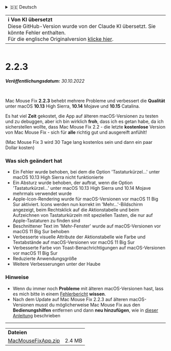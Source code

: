 <details>
<summary>🇩🇪 Deutsch</summary>

[🇬🇧 English (GitHub)](https://github.com/noah-nuebling/mac-mouse-fix/releases/tag/2.2.3)\
[🇦🇩 Català](https://redirect.macmousefix.com/?target=mmf-release&tag=2.2.3&locale=ca)\
**🇩🇪 Deutsch**\
[🇪🇸 Español](https://redirect.macmousefix.com/?target=mmf-release&tag=2.2.3&locale=es)\
[🇫🇷 Français](https://redirect.macmousefix.com/?target=mmf-release&tag=2.2.3&locale=fr)\
[🇮🇩 Indonesia](https://redirect.macmousefix.com/?target=mmf-release&tag=2.2.3&locale=id)\
[🇮🇹 Italiano](https://redirect.macmousefix.com/?target=mmf-release&tag=2.2.3&locale=it)\
[🇭🇺 Magyar](https://redirect.macmousefix.com/?target=mmf-release&tag=2.2.3&locale=hu)\
[🇳🇱 Nederlands](https://redirect.macmousefix.com/?target=mmf-release&tag=2.2.3&locale=nl)\
[🇵🇱 Polski](https://redirect.macmousefix.com/?target=mmf-release&tag=2.2.3&locale=pl)\
[🇧🇷 Português (Brasil)](https://redirect.macmousefix.com/?target=mmf-release&tag=2.2.3&locale=pt-BR)\
[🇵🇹 Português (Portugal)](https://redirect.macmousefix.com/?target=mmf-release&tag=2.2.3&locale=pt-PT)\
[🇷🇴 Română](https://redirect.macmousefix.com/?target=mmf-release&tag=2.2.3&locale=ro)\
[🇸🇪 Svenska](https://redirect.macmousefix.com/?target=mmf-release&tag=2.2.3&locale=sv)\
[🇻🇳 Tiếng Việt](https://redirect.macmousefix.com/?target=mmf-release&tag=2.2.3&locale=vi)\
[🇹🇷 Türkçe](https://redirect.macmousefix.com/?target=mmf-release&tag=2.2.3&locale=tr)\
[🇨🇿 Čeština](https://redirect.macmousefix.com/?target=mmf-release&tag=2.2.3&locale=cs)\
[🇬🇷 Ελληνικά](https://redirect.macmousefix.com/?target=mmf-release&tag=2.2.3&locale=el)\
[🇷🇺 Русский](https://redirect.macmousefix.com/?target=mmf-release&tag=2.2.3&locale=ru)\
[🇺🇦 Українська](https://redirect.macmousefix.com/?target=mmf-release&tag=2.2.3&locale=uk)\
[🇮🇱 עברית](https://redirect.macmousefix.com/?target=mmf-release&tag=2.2.3&locale=he)\
[🇸🇦 العربية](https://redirect.macmousefix.com/?target=mmf-release&tag=2.2.3&locale=ar)\
[🇮🇳 हिन्दी](https://redirect.macmousefix.com/?target=mmf-release&tag=2.2.3&locale=hi)\
[🇹🇭 ไทย](https://redirect.macmousefix.com/?target=mmf-release&tag=2.2.3&locale=th)\
[🇨🇳 中文 (简体)](https://redirect.macmousefix.com/?target=mmf-release&tag=2.2.3&locale=zh-Hans)\
[🇨🇳 中文 (繁體)](https://redirect.macmousefix.com/?target=mmf-release&tag=2.2.3&locale=zh-Hant)\
[🇭🇰 中文（香港)](https://redirect.macmousefix.com/?target=mmf-release&tag=2.2.3&locale=zh-HK)\
[🇯🇵 日本語](https://redirect.macmousefix.com/?target=mmf-release&tag=2.2.3&locale=ja)\
[🇰🇷 한국어](https://redirect.macmousefix.com/?target=mmf-release&tag=2.2.3&locale=ko)\
[Help translate Mac Mouse Fix to different languages!](https://github.com/noah-nuebling/mac-mouse-fix/discussions/731)
</details>
<table align=><td>
<b>ℹ️ Von KI übersetzt</b><br>
Diese GitHub-Version wurde von der Claude KI übersetzt. Sie könnte Fehler enthalten.<br>
Für die englische Originalversion <a href="https://github.com/noah-nuebling/mac-mouse-fix/releases/tag/2.2.3">klicke hier</a>.
</td></table>

<table></table>

# 2.2.3
***Veröffentlichungsdatum:** 30.10.2022*

<br>

Mac Mouse Fix **2.2.3** behebt mehrere Probleme und verbessert die **Qualität** unter macOS **10.13** High Sierra, **10.14** Mojave und **10.15** Catalina.

Es hat viel **Zeit** gekostet, die App auf älteren macOS-Versionen zu testen und zu debuggen, aber ich bin wirklich **froh**, dass ich es getan habe, da ich sicherstellen wollte, dass Mac Mouse Fix 2.2 - die letzte **kostenlose** Version von Mac Mouse Fix - sich für **alle** richtig gut und ausgereift anfühlt!

(Mac Mouse Fix 3 wird 30 Tage lang kostenlos sein und dann ein paar Dollar kosten)

### Was sich geändert hat

- Ein Fehler wurde behoben, bei dem die Option 'Tastaturkürzel...' unter macOS 10.13 High Sierra nicht funktionierte
- Ein Absturz wurde behoben, der auftrat, wenn die Option 'Tastaturkürzel...' unter macOS 10.13 High Sierra und 10.14 Mojave mehrmals verwendet wurde
- Apple-Icon-Rendering wurde für macOS-Versionen vor macOS 11 Big Sur aktiviert. Icons werden nun korrekt im 'Mehr...'-Bildschirm angezeigt, beim Rechtsklick auf die Aktionstabelle und beim Aufzeichnen von Tastaturkürzeln mit speziellen Tasten, die nur auf Apple-Tastaturen zu finden sind
- Beschnittener Text im 'Mehr-Fenster' wurde auf macOS-Versionen vor macOS 11 Big Sur behoben
- Verbesserte visuelle Attribute der Aktionstabelle wie Farbe und Textabstände auf macOS-Versionen vor macOS 11 Big Sur
- Verbesserte Farbe von Toast-Benachrichtigungen auf macOS-Versionen vor macOS 11 Big Sur
- Reduzierte Anwendungsgröße
- Weitere Verbesserungen unter der Haube

### Hinweise

- Wenn du immer noch **Probleme** mit älteren macOS-Versionen hast, lass es mich bitte in einem [Fehlerbericht](https://noah-nuebling.github.io/mac-mouse-fix-feedback-assistant/?type=bug-report) **wissen**.
- Nach dem Update auf Mac Mouse Fix 2.2.3 auf älteren macOS-Versionen musst du möglicherweise Mac Mouse Fix aus den **Bedienungshilfen** entfernen und dann **neu hinzufügen**, wie in [dieser Anleitung](https://github.com/noah-nuebling/mac-mouse-fix/discussions/101) beschrieben

---

<table align="start">
<tr>
    <td colspan=2>
        <b>Dateien</b>
    </td>
</tr>
<tr>
    <td><a href="https://github.com/noah-nuebling/mac-mouse-fix/releases/download/2.2.3/MacMouseFixApp.zip">MacMouseFixApp.zip</a></td>
    <td>2.4 MB</td>
</tr>
</table>